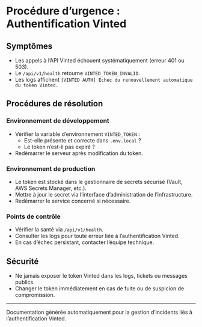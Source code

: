 # Procédure d’urgence : Authentification Vinted

## Symptômes

- Les appels à l’API Vinted échouent systématiquement (erreur 401 ou 503).
- Le `/api/v1/health` retourne `VINTED_TOKEN_INVALID`.
- Les logs affichent `[VINTED AUTH] Échec du renouvellement automatique du token Vinted.`

## Procédures de résolution

### Environnement de développement

- Vérifier la variable d’environnement `VINTED_TOKEN` :
  - Est-elle présente et correcte dans `.env.local` ?
  - Le token n’est-il pas expiré ?
- Redémarrer le serveur après modification du token.

### Environnement de production

- Le token est stocké dans le gestionnaire de secrets sécurisé (Vault, AWS Secrets Manager, etc.).
- Mettre à jour le secret via l’interface d’administration de l’infrastructure.
- Redémarrer le service concerné si nécessaire.

### Points de contrôle

- Vérifier la santé via `/api/v1/health`.
- Consulter les logs pour toute erreur liée à l’authentification Vinted.
- En cas d’échec persistant, contacter l’équipe technique.

## Sécurité

- Ne jamais exposer le token Vinted dans les logs, tickets ou messages publics.
- Changer le token immédiatement en cas de fuite ou de suspicion de compromission.

---

Documentation générée automatiquement pour la gestion d’incidents liés à l’authentification Vinted.
